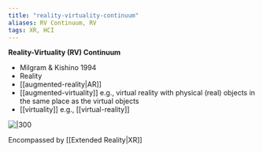 ```yaml
---
title: "reality-virtuality-continuum"
aliases: RV Continuum, RV
tags: XR, HCI
---
```


**Reality-Virtuality (RV) Continuum**
- Milgram & Kishino 1994
- Reality
- [[augmented-reality|AR]]
- [[augmented-virtuality]] e.g., virtual reality with physical (real) objects in the same place as the virtual objects
- [[virtuality]] e.g., [[virtual-reality]]

![|300](https://i.imgur.com/oPDfjAN.png)

Encompassed by [[Extended Reality|XR]]